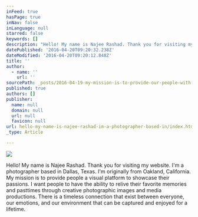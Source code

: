 ```yaml
---
inFeed: true
hasPage: true
inNav: false
inLanguage: null
starred: false
keywords: []
description: "Hello! My name is Najee Rashad. Thank you for visiting my website. I'm a photographer based in Dallas, Texas. I'm originally from Oakland, California. My mission is to provide people a visual platform to showcase their passions. I want people to have the ability to relive their favorite memories and pasttimes through creative photographic images and media productions. There is a timeless connection that exist between everyone, our emotions, and our environment that can be captured and enjoyed for a lifetime."
datePublished: '2016-04-20T09:20:32.238Z'
dateModified: '2016-04-20T09:20:12.848Z'
title: ''
author:
  - name: ''
    url: ''
sourcePath: _posts/2016-04-19-my-mission-is-to-provide-our-people-with-sights-of-their-fav.md
published: true
authors: []
publisher:
  name: null
  domain: null
  url: null
  favicon: null
url: hello-my-name-is-najee-rashad-im-a-photographer-based-in/index.html
_type: Article

---
```

![](https://s3-us-west-2.amazonaws.com/the-grid-img/p/44eafad04e4159bc7739d1f022bf54f39db36361.jpg)

Hello! My name is Najee Rashad. Thank you for visiting my website. I'm a photographer based in Dallas, Texas. I'm originally from Oakland, California. My mission is to provide people a visual platform to showcase their passions. I want people to have the ability to relive their favorite memories and pasttimes through creative photographic images and media productions. There is a timeless connection that exist between everyone, our emotions, and our environment that can be captured and enjoyed for a lifetime.